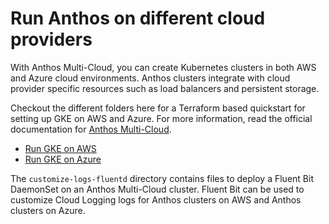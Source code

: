 # Run Anthos on different cloud providers

With Anthos Multi-Cloud, you can create Kubernetes clusters in both AWS and Azure cloud environments. Anthos clusters integrate with cloud provider specific resources such as load balancers and persistent storage.

Checkout the different folders here for a Terraform based quickstart for setting up GKE on AWS and Azure. For more information, read the official documentation for [Anthos Multi-Cloud](https://cloud.google.com/anthos/clusters/docs/multi-cloud).

- [Run GKE on AWS](/anthos-multi-cloud/AWS)
- [Run GKE on Azure](/anthos-multi-cloud/Azure)

The `customize-logs-fluentd` directory contains files to deploy a Fluent Bit
DaemonSet on an Anthos Multi-Cloud cluster. Fluent Bit can be used to
customize Cloud Logging logs for Anthos clusters on AWS and Anthos clusters
on Azure.